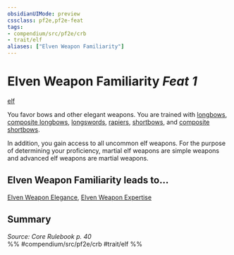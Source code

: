 ```yaml
---
obsidianUIMode: preview
cssclass: pf2e,pf2e-feat
tags:
- compendium/src/pf2e/crb
- trait/elf
aliases: ["Elven Weapon Familiarity"]
---
```

# Elven Weapon Familiarity  *Feat 1*  
[elf](../../rules/traits/elf.md)  


You favor bows and other elegant weapons. You are trained with [longbows](../equipment/items/longbow.md), [composite longbows](../equipment/items/composite-longbow.md), [longswords](../equipment/items/longsword.md), [rapiers](../equipment/items/rapier.md), [shortbows](../equipment/items/shortbow.md), and [composite shortbows](../equipment/items/composite-shortbow.md).

In addition, you gain access to all uncommon elf weapons. For the purpose of determining your proficiency, martial elf weapons are simple weapons and advanced elf weapons are martial weapons.

## Elven Weapon Familiarity leads to...

[Elven Weapon Elegance](elven-weapon-elegance.md), [Elven Weapon Expertise](elven-weapon-expertise.md)

## Summary

*Source: Core Rulebook p. 40*  
%% #compendium/src/pf2e/crb #trait/elf %%
